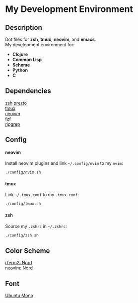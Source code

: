 # My Development Environment

## Description

Dot files for **zsh**, **tmux**, **neovim**, and **emacs**.  
My development environment for:

  - **Clojure**
  - **Common Lisp**
  - **Scheme**
  - **Python**
  - **C**

## Dependencies

  [zsh prezto](https://github.com/sorin-ionescu/prezto)  
  [tmux](https://github.com/tmux/tmux)  
  [neovim](https://neovim.io)  
  [fzf](https://github.com/junegunn/fzf)  
  [ripgrep](https://github.com/BurntSushi/ripgrep)

## Config

#### neovim

Install neovim plugins and link `~/.config/nvim` to my `nvim`:

  ```bash
  ./config/nvim.sh
  ```

#### tmux

Link `~/.tmux.conf` to my `.tmux.conf`:

  ```bash
  ./config/tmux.sh
  ```

#### zsh

Source my `.zshrc` in `~/.zshrc`:

  ```bash
  ./config/zsh.sh
  ```

## Color Scheme

  [iTerm2: Nord](https://github.com/arcticicestudio/nord-iterm2)  
  [neovim: Nord](https://github.com/arcticicestudio/nord-vim)  

## Font

  [Ubuntu Mono](https://design.ubuntu.com/font)  

